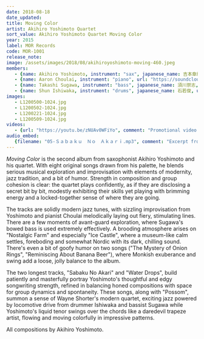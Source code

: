 ```yaml
---
date: 2018-08-18
date_updated: 
title: Moving Color
artist: Akihiro Yoshimoto Quartet
sort_value: Akihiro Yoshimoto Quartet Moving Color
year: 2015
label: MOR Records
code: MOR-1001
release_note: 
image: /assets/images/2018/08/akihiroyoshimoto-moving-460.jpeg
members:
   - {name: Akihiro Yoshimoto, instrument: "sax", japanese_name: 吉本章紘, url: "https://www.akihiro-yoshimoto.com/"}
   - {name: Aaron Choulai, instrument: "piano", url: "https://soundcloud.com/aaronchoulaibeats"}
   - {name: Takashi Sugawa, instrument: "bass", japanese_name: 須川崇志, url: "https://www.tsgw.net/"}
   - {name: Shun Ishiwaka, instrument: "drums", japanese_name: 石若俊, url: "http://www.shun-ishiwaka.com/"}
images: 
   - L1200500-1024.jpg
   - L1200502-1024.jpg
   - L1200221-1024.jpg
   - L1200509-1024.jpg
videos: 
   - {url: "https://youtu.be/zNUAv0WFiYo", comment: "Promotional video for this album"}
audio_embed:
   {filename: "05-Ｓａｂａｋｕ　Ｎｏ　Ａｋａｒｉ.mp3", comment: "Excerpt from \"Sabaku No Akari\" (Desert Light), track #5 on this album:"}
---
```

*Moving Color* is the second album from saxophonist Akihiro Yoshimoto and his quartet. With eight original songs drawn from his palette, he blends serious musical exploration and improvisation with elements of modernity, jazz tradition, and a bit of humor. Strength in composition and group cohesion is clear: the quartet plays confidently, as if they are disclosing a secret bit by bit, modestly exhibiting their skills yet playing with brimming energy and a locked-together sense of where they are going.

The tracks are solidly modern jazz tunes, with sizzling improvisation from Yoshimoto and pianist Choulai melodically laying out fiery, stimulating lines. There are a few moments of avant-guard exploration, where Sugawa's bowed bass is used extremely effectively. A brooding atmosphere arises on "Nostalgic Farm" and especially "Ice Castle", where a museum-like calm settles, foreboding and somewhat Nordic with its dark, chilling sound. There's even a bit of goofy humor on two songs ("The Mystery of Onion Rings", "Reminiscing About Banana Beer"), where Monkish exuberance and swing add a loose, jolly balance to the album.

The two longest tracks, "Sabaku No Akari" and "Water Drops", build patiently and masterfully portray Yoshimoto's thoughtful and edgy songwriting strength, refined in balancing honed compositions with space for group dynamics and spontaneity. These songs, along with "Possom", summon a sense of Wayne Shorter's modern quartet, exciting jazz powered by locomotive drive from drummer Ishiwaka and bassist Sugawa while Yoshimoto's liquid tenor swings over the chords like a daredevil trapeze artist, flowing and moving colorfully in impressive patterns.

All compositions by Akihiro Yoshimoto.

